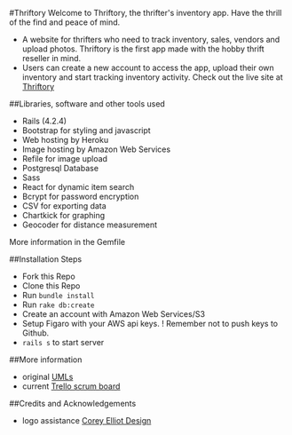 #Thriftory
Welcome to Thriftory, the thrifter's inventory app.
Have the thrill of the find and peace of mind.

- A website for thrifters who need to track inventory, sales, vendors and upload
photos. Thriftory is the first app made with the hobby thrift reseller in mind.
- Users can create a new account to access the app, upload their own inventory and
start tracking inventory activity.
Check out the live site at [Thriftory](thriftory.herokuapp.com)

##Libraries, software and other tools used
- Rails (4.2.4)
- Bootstrap for styling and javascript
- Web hosting by Heroku
- Image hosting by Amazon Web Services
- Refile for image upload
- Postgresql Database
- Sass
- React for dynamic item search
- Bcrypt for password encryption
- CSV for exporting data
- Chartkick for graphing
- Geocoder for distance measurement

More information in the Gemfile

##Installation Steps
- Fork this Repo
- Clone this Repo
- Run `bundle install`
- Run `rake db:create`
- Create an account with Amazon Web Services/S3
- Setup Figaro with your AWS api keys.  ! Remember not to push keys to Github.
- `rails s` to start server

##More information
- original [UMLs](/InventoryUMLupdate.jpg)
- current [Trello scrum board](https://trello.com/b/BvRjL9bK/thriftory)

##Credits and Acknowledgements
- logo assistance [Corey Elliot Design](https://www.linkedin.com/in/coreyaelliott)
